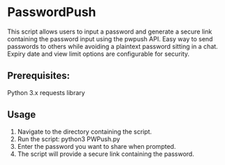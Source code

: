 ﻿# PasswordPush
This script allows users to input a password and generate a secure link containing the password input using the pwpush API. Easy way to send passwords to others while avoiding a plaintext password sitting in a chat. 
Expiry date and view limit options are configurable for security.

## Prerequisites:
Python 3.x
requests library

## Usage
1. Navigate to the directory containing the script.
2. Run the script: python3 PWPush.py
3. Enter the password you want to share when prompted.
4. The script will provide a secure link containing the password.
